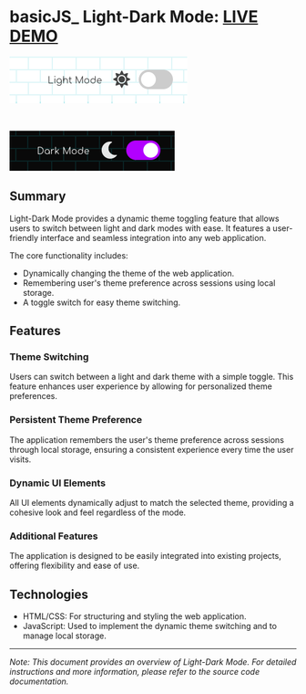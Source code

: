 # basicJS\_ Light-Dark Mode: [LIVE DEMO](https://shcoobz.github.io/basicJS_light-dark-mode/)

![Project Image Light](/img/basicJS_light-dark-mode_light.png)

<br>

![Project Image Dark](/img/basicJS_light-dark-mode_dark.png)

## Summary

Light-Dark Mode provides a dynamic theme toggling feature that allows users to switch between light and dark modes with ease. It features a user-friendly interface and seamless integration into any web application.

The core functionality includes:

- Dynamically changing the theme of the web application.
- Remembering user's theme preference across sessions using local storage.
- A toggle switch for easy theme switching.

## Features

### Theme Switching

Users can switch between a light and dark theme with a simple toggle. This feature enhances user experience by allowing for personalized theme preferences.

### Persistent Theme Preference

The application remembers the user's theme preference across sessions through local storage, ensuring a consistent experience every time the user visits.

### Dynamic UI Elements

All UI elements dynamically adjust to match the selected theme, providing a cohesive look and feel regardless of the mode.

### Additional Features

The application is designed to be easily integrated into existing projects, offering flexibility and ease of use.

## Technologies

- HTML/CSS: For structuring and styling the web application.
- JavaScript: Used to implement the dynamic theme switching and to manage local storage.

---

_Note: This document provides an overview of Light-Dark Mode. For detailed instructions and more information, please refer to the source code documentation._
